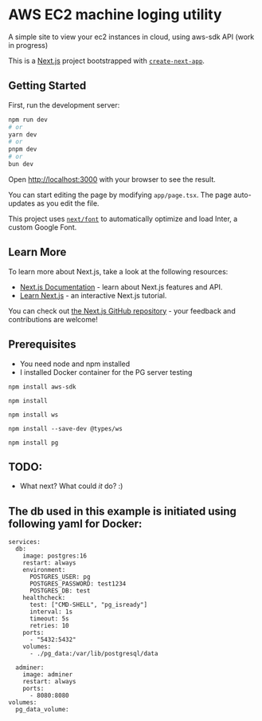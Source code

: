 # AWS EC2 machine loging utility

A simple site to view your ec2 instances in cloud, using aws-sdk API (work in progress)

This is a [Next.js](https://nextjs.org/) project bootstrapped with [`create-next-app`](https://github.com/vercel/next.js/tree/canary/packages/create-next-app).

## Getting Started

First, run the development server:

```bash
npm run dev
# or
yarn dev
# or
pnpm dev
# or
bun dev
```

Open [http://localhost:3000](http://localhost:3000) with your browser to see the result.

You can start editing the page by modifying `app/page.tsx`. The page auto-updates as you edit the file.

This project uses [`next/font`](https://nextjs.org/docs/basic-features/font-optimization) to automatically optimize and load Inter, a custom Google Font.

## Learn More

To learn more about Next.js, take a look at the following resources:

- [Next.js Documentation](https://nextjs.org/docs) - learn about Next.js features and API.
- [Learn Next.js](https://nextjs.org/learn) - an interactive Next.js tutorial.

You can check out [the Next.js GitHub repository](https://github.com/vercel/next.js/) - your feedback and contributions are welcome!

## Prerequisites

- You need node and npm installed
- I installed Docker container for the PG server testing

```
npm install aws-sdk
```
```
npm install
```
```
npm install ws
```
```
npm install --save-dev @types/ws
```
```
npm install pg
```

## TODO:
- What next? What could _it_ do? :)
## The db used in this example is initiated using following yaml for Docker:
```
services:
  db:
    image: postgres:16
    restart: always
    environment:
      POSTGRES_USER: pg
      POSTGRES_PASSWORD: test1234
      POSTGRES_DB: test
    healthcheck:
      test: ["CMD-SHELL", "pg_isready"]
      interval: 1s
      timeout: 5s
      retries: 10
    ports:
      - "5432:5432"
    volumes:
      - ./pg_data:/var/lib/postgresql/data

  adminer:
    image: adminer
    restart: always
    ports:
      - 8080:8080
volumes:
  pg_data_volume:
```